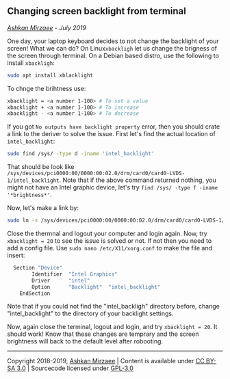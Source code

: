 ## Changing screen backlight from terminal
*[Ashkan Mirzaee](https://ashki23.github.io/index.html) - July 2019*

One day, your laptop keyboard decides to not change the backlight of your screen! What we can do? On Linux`xbackligh` let us 
change the brigness of the screen through terminal. On a Debian based distro, use the following to install `xbackligh`:

```bash
sudo apt install xblacklight
```

To chnge the brihtness use:
```bash
xbacklight = <a number 1-100> # To set a value
xbacklight + <a number 1-100> # To increase
xbacklight - <a number 1-100> # To decrease
```

If you got `No outputs have backlight property` error, then you should crate a link to the deriver to solve the issue. 
First let's find the actual location of `intel_backlight`:
```bash
sudo find /sys/ -type d -iname 'intel_backlight'
```
That should be look like `/sys/devices/pci0000:00/0000:00:02.0/drm/card0/card0-LVDS-1/intel_backlight`. Note that if the above 
command returned nothing, you might not have an Intel graphic device, let's try `find /sys/ -type f -iname '*brightness*'`.

Now, let's make a link by:
```bash
sudo ln -s /sys/devices/pci0000:00/0000:00:02.0/drm/card0/card0-LVDS-1/intel_backlight /sys/class/backlight
```

Close the thermnal and logout your computer and login again. Now, try `xbacklight = 20` to see the issue is solved or not. 
If not then you need to add a config file. Use `sudo nano /etc/X11/xorg.conf` to make the file and insert:
```bash
  Section "Device"
        Identifier  "Intel Graphics" 
        Driver      "intel"
        Option      "Backlight"  "intel_backlight"
    EndSection
 ```
 
 Note that if you could not find the "intel_backligh" directory before, change "intel_backlight" to the directory of your 
 backlight settings.
 
 Now, again close the terminal, logout and login, and try `xbacklight = 20`. It should work! Know that these changes are 
 temprary and the screen brightness will back to the default level after robooting. 
 
 ---
 Copyright 2018-2019, [Ashkan Mirzaee](https://ashki23.github.io/index.html) | Content is available under [CC BY-SA 3.0](https://creativecommons.org/licenses/by-sa/3.0/) | Sourcecode licensed under [GPL-3.0](https://www.gnu.org/licenses/gpl-3.0.en.html)
 
